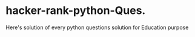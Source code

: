 # hacker-rank-python-Ques.
Here's solution of every python questions solution for Education purpose
